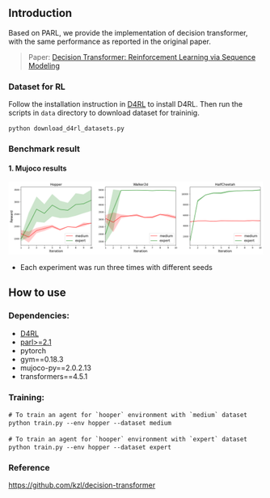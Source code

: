 ## Introduction
Based on PARL, we provide the implementation of decision transformer, with the same performance as reported in the original paper.

> Paper: [Decision Transformer: Reinforcement
Learning via Sequence Modeling](https://arxiv.org/abs/2106.01345)

### Dataset for RL
Follow the installation instruction in [D4RL](https://github.com/Farama-Foundation/D4RL) to install D4RL.
Then run the scripts in `data` directory to download dataset for traininig.
```shell
python download_d4rl_datasets.py
```


### Benchmark result
#### 1. Mujoco results
<p align="center">
<img src="https://github.com/benchmarking-rl/PARL-experiments/blob/master/DT/torch/mujoco_result.png" alt="mujoco-result"/>
</p>

+ Each experiment was run three times with different seeds

## How to use
### Dependencies:
+ [D4RL](//github.com/Farama-Foundation/D4RL)
+ [parl>=2.1](https://github.com/PaddlePaddle/PARL)
+ pytorch
+ gym==0.18.3
+ mujoco-py==2.0.2.13
+ transformers==4.5.1


### Training:

```shell
# To train an agent for `hooper` environment with `medium` dataset
python train.py --env hopper --dataset medium

# To train an agent for `hooper` environment with `expert` dataset
python train.py --env hopper --dataset expert
```


### Reference

https://github.com/kzl/decision-transformer
